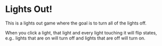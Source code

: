 Lights Out!
===========

This is a lights out game where the goal is to turn all of the lights off.

When you click a light, that light and every light touching it will flip states, e.g.. lights that are on will turn off and lights that are off will turn on.
